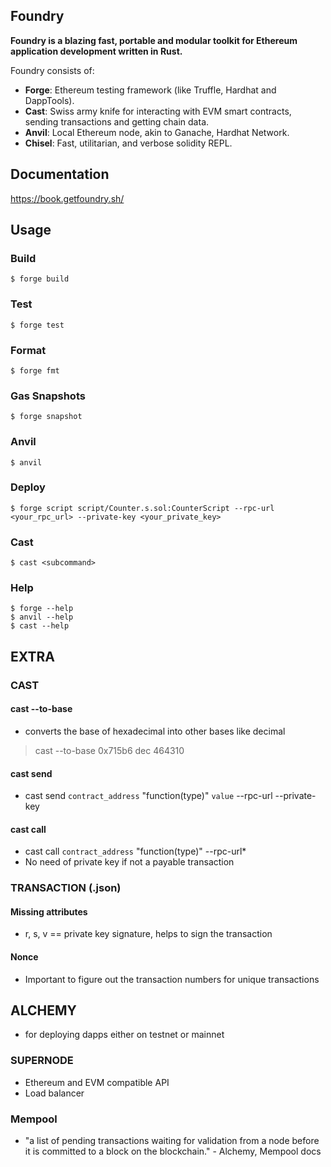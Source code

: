 ## Foundry

**Foundry is a blazing fast, portable and modular toolkit for Ethereum application development written in Rust.**

Foundry consists of:

-   **Forge**: Ethereum testing framework (like Truffle, Hardhat and DappTools).
-   **Cast**: Swiss army knife for interacting with EVM smart contracts, sending transactions and getting chain data.
-   **Anvil**: Local Ethereum node, akin to Ganache, Hardhat Network.
-   **Chisel**: Fast, utilitarian, and verbose solidity REPL.

## Documentation

https://book.getfoundry.sh/

## Usage

### Build

```shell
$ forge build
```

### Test

```shell
$ forge test
```

### Format

```shell
$ forge fmt
```

### Gas Snapshots

```shell
$ forge snapshot
```

### Anvil

```shell
$ anvil
```

### Deploy

```shell
$ forge script script/Counter.s.sol:CounterScript --rpc-url <your_rpc_url> --private-key <your_private_key>
```

### Cast

```shell
$ cast <subcommand>
```

### Help

```shell
$ forge --help
$ anvil --help
$ cast --help
```

## EXTRA
### CAST
#### cast --to-base
- converts the base of hexadecimal into other bases like decimal
> cast --to-base 0x715b6 dec
> 464310

#### cast send
- cast send `contract_address` "function(type)" `value` --rpc-url --private-key

#### cast call
- cast call `contract_address` "function(type)" --rpc-url*
- No need of private key if not a payable transaction

### TRANSACTION (.json)
#### Missing attributes
- r, s, v == private key signature, helps to sign the transaction
#### Nonce
- Important to figure out the transaction numbers for unique transactions

## ALCHEMY
- for deploying dapps either on testnet or mainnet

### SUPERNODE
- Ethereum and EVM compatible API
- Load balancer

### Mempool
- "a list of pending transactions waiting for validation from a node before it is committed to a block on the blockchain." - Alchemy, Mempool docs